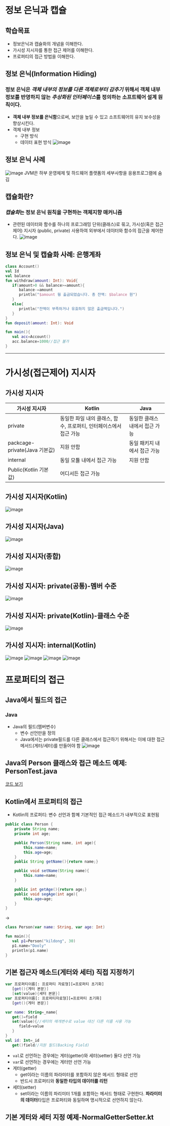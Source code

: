 # 정보 은닉과 캡슐

## 학습목표
* 정보은닉과 캡슐화의 개념을 이해한다.
* 가시성 지시자를 통한 접근 제어를 이해한다.
* 프로퍼티의 접근 방법을 이해한다.

## 정보 은닉(Information Hiding)
### **정보 은닉**은 *객체 내부의 정보를 다른 객체로부터 감추기* 위해서 객체 내부 정보를 반영하지 않는 *추상화된 인터페이스*를 정의하는 소프트웨어 설계 원칙이다.
* **객체 내부 정보를 은닉함**으로써, 보안을 높일 수 있고 소프트웨어의 유지 보수성을 향상시킨다.
* 객체 내부 정보
    * 구현 방식
    * 데이터 표현 방식
 ![image](https://github.com/qlkdkd/OOP/assets/71871927/3343714e-bf66-4be0-a9ab-71d9c09dc7f7)

## 정보 은닉 사례
![image](https://github.com/qlkdkd/OOP/assets/71871927/2bbd49ce-37b1-44e4-a1d4-cdcc1e297453)
JVM은 하부 운영체제 및 하드웨어 플랫폼의 세부사항을 응용프로그램에 숨김

## 캡슐화란?
### *캡슐화*는 정보 은닉 원칙을 구현하는 객체지향 매커니즘
* 관련된 데이터와 함수를 하나의 프로그래밍 단위(클래스)로 묶고, 가시성(혹은 접근 제어) 지시자 (public, private) 사용하여 외부에서 데이터와 함수의 접근을 제어한다.
![image](https://github.com/qlkdkd/OOP/assets/71871927/fd4e1699-62ae-4449-b9c7-84394c1ae89b)

## 정보 은닉 및 캡슐화 사례: 은행계좌
```Kotlin
class Account()
val Id
val balance
fun withdraw(amount: Int): Void{
   if(amount>0 && balance>=amount){
      balance-=amount
      println("$amount 웡 출금되었습니다. 총 잔액: $balance 원")
   }
   else{
      println("잔액이 부족하거나 유효하지 않은 출금액입니다.")
   }
}
fun deposit(amount: Int): Void

fun main(){
   val acc=Account()
   acc.balance=1000//접근 불가
}
```
---

# 가시성(접근제어) 지시자

## 가시성 지시자
가시성 지시자|Kotlin|Java
---|---|---
private|동일한 파일 내의 클래스, 함수, 프로퍼티, 인터페이스에서 접근 가능|동일한 클래스 내에서 접근 가능
packcage-private(Java 기본값)|지원 안함|동일 패키지 내에서 접근 가능
internal|동일 모튤 내에서 접근 가능|지원 안함
Public(Kotlin 기본값)|어디서든 접근 가능

## 가시성 지시자(Kotlin)
![image](https://github.com/qlkdkd/OOP/assets/71871927/7fab9cb8-7896-415a-a966-355d95be2056)

## 가시성 지시자(Java)
![image](https://github.com/qlkdkd/OOP/assets/71871927/fc9dde32-bd4d-44c5-9df2-888748d8b972)

## 가시성 지시자(종합)
![image](https://github.com/qlkdkd/OOP/assets/71871927/5bf3c5af-2a93-4c95-9fc2-5f344fc3bbd5)

## 가시성 지시자: private(공통)-멤버 수준
![image](https://github.com/qlkdkd/OOP/assets/71871927/911f52eb-e15d-40cb-b715-f1f6fe510732)

## 가시성 지시자: private(Kotlin)-클래스 수준
![image](https://github.com/qlkdkd/OOP/assets/71871927/b8341d4e-f2ac-46f9-9ec9-db8ff238a958)

## 가시성 지시자: internal(Kotlin)
![image](https://github.com/qlkdkd/OOP/assets/71871927/a7b37f47-baf2-4168-8177-8772905c14bd)
![image](https://github.com/qlkdkd/OOP/assets/71871927/da6c11f9-14f9-401f-b3d8-772043ec1c4b)
![image](https://github.com/qlkdkd/OOP/assets/71871927/9833ac7e-c999-4562-bec8-f2a9dbaae7ae)
![image](https://github.com/qlkdkd/OOP/assets/71871927/6f9eb657-8761-49df-92ed-30e6bae14398)

# 프로퍼티의 접근
## Java에서 필드의 접근
### Java
* Java의 필드(멤버변수)
   * 변수 선언만을 정의
   * Java에서는 private필드를 다른 클래스에서 접근하기 위해서는 이에 대한 접근 메서드(게터/세터)를 만들어야 함
![image](https://github.com/qlkdkd/OOP/assets/71871927/29bc849d-49f0-467f-902b-52b99d0feb38)
## Java의 Person 클래스와 접근 메소드 예제: PersonTest.java
[코드 보기]()

## Kotlin에서 프로퍼티의 접근
* Kotlin의 프로퍼티: 변수 선언과 함꼐 기본적인 접근 메소드가 내부적으로 표현됨
```java
public class Person {
    private String name;
    private int age;

    public Person(String name, int age){
        this.name=name;
        this.age=age;
    }
    public String getName(){return name;}

    public void setName(String name){
        this.name=name;
    }

    public int getAge(){return age;}
    public void segAge(int age){
        this.age=age;
    }
}
```
->
```kotlin
class Person(var name: String, var age: Int)

fun main(){
   val p1=Person("kildong", 30)
   p1.name="Dooly"
   println(p1.name)
}
```

## 기본 접근자 메소드(게터와 세터) 직접 지정하기
```kotlin
var 프로퍼티이름[: 프로퍼티 자료형][=프로퍼티 초기화]
   [get(){게터 본문}]
   [set(value){세터 본문}]
var 프로퍼티이름[: 프로퍼티자료형][=프로퍼티 초기화]
   [get(){게터 본문}]
```

```kotlin
var name: String=_name{
   get()=field
   set(value){//세터의 매개변수로 value 대신 다른 이름 사용 가능
      field=value
   }
}
val id: Int=_id
   get()field//지원 필드(Backing Field)
```

* `val`로 선언하는 경우에는 게터(getter)와 세터(setter) 둘다 선언 가능
* `var`로 선언하는 경우에는 게터만 선언 가능
* 게터(getter)
   * get이라는 이름의 파라미터를 포함하지 않은 메서드 형태로 선언
   * 반드시 프로퍼티와 **동일한 타입의 데이터를 리턴**
* 세터(setter)
   * set이라는 이름의 파리미터 1개를 포함하는 메서드 형태로 구현한다. **파라미터의 데이터**타입은 프로퍼티와 동일하며 명시적으로 선언하지 않는다.
 
## 기본 게터와 세터 지정 예제-NormalGetterSetter.kt
